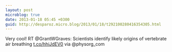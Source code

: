 ```yaml
---
layout: post
microblog: true
date: 2013-01-18 05:45 +0300
guid: http://desparoz.micro.blog/2013/01/18/t292100280416354305.html
---
```

Very cool! RT @GrantWGraves: Scientists identify likely origins of vertebrate air breathing [t.co/hhiJdEV0](http://t.co/hhiJdEV0) via @physorg_com
